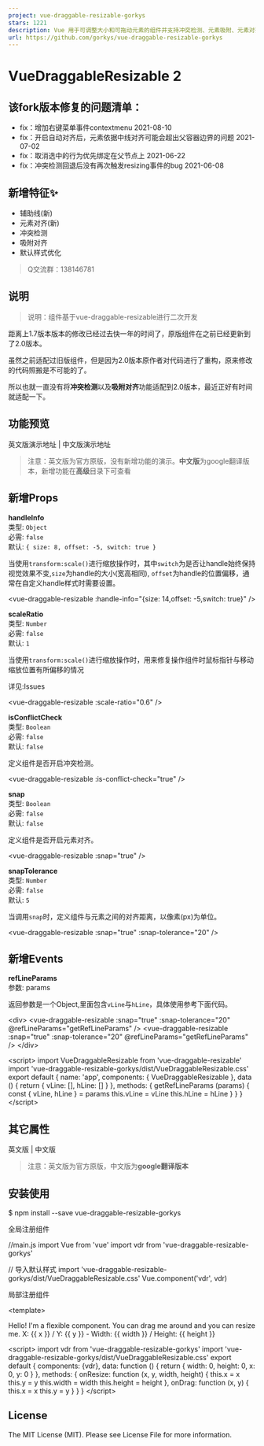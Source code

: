 ```yaml
---
project: vue-draggable-resizable-gorkys
stars: 1221
description: Vue 用于可调整大小和可拖动元素的组件并支持冲突检测、元素吸附、元素对齐、辅助线
url: https://github.com/gorkys/vue-draggable-resizable-gorkys
---
```


VueDraggableResizable 2
=======================

该fork版本修复的问题清单：
---------------

-   fix：增加右键菜单事件contextmenu 2021-08-10
-   fix：开启自动对齐后，元素依据中线对齐可能会超出父容器边界的问题 2021-07-02
-   fix：取消选中的行为优先绑定在父节点上 2021-06-22
-   fix：冲突检测回退后没有再次触发resizing事件的bug 2021-06-08

新增特征✨
-----

-   辅助线(新)
-   元素对齐(新)
-   冲突检测
-   吸附对齐
-   默认样式优化

> Q交流群：138146781

说明
--

> 说明：组件基于vue-draggable-resizable进行二次开发

距离上1.7版本版本的修改已经过去快一年的时间了，原版组件在之前已经更新到了2.0版本。

虽然之前适配过旧版组件，但是因为2.0版本原作者对代码进行了重构，原来修改的代码照搬是不可能的了。

所以也就一直没有将**冲突检测**以及**吸附对齐**功能适配到2.0版本，最近正好有时间就适配一下。

功能预览
----

英文版演示地址 | 中文版演示地址

> 注意：英文版为官方原版，没有新增功能的演示。**中文版**为google翻译版本，新增功能在**高级**目录下可查看

新增Props
-------

**handleInfo**  
类型: `Object`  
必需: `false`  
默认: `{ size: 8, offset: -5, switch: true }`

当使用`transform:scale()`进行缩放操作时，其中`switch`为是否让handle始终保持视觉效果不变,`size`为handle的大小(宽高相同), `offset`为handle的位置偏移，通常在自定义handle样式时需要设置。

<vue-draggable-resizable :handle-info\="{size: 14,offset: \-5,switch: true}" />

**scaleRatio**  
类型: `Number`  
必需: `false`  
默认: `1`

当使用`transform:scale()`进行缩放操作时，用来修复操作组件时鼠标指针与移动缩放位置有所偏移的情况

详见:Issues

<vue-draggable-resizable :scale-ratio\="0.6" />

**isConflictCheck**  
类型: `Boolean`  
必需: `false`  
默认: `false`

定义组件是否开启冲突检测。

<vue-draggable-resizable :is-conflict-check\="true" />

**snap**  
类型: `Boolean`  
必需: `false`  
默认: `false`

定义组件是否开启元素对齐。

<vue-draggable-resizable :snap\="true" />

**snapTolerance**  
类型: `Number`  
必需: `false`  
默认: `5`

当调用`snap`时，定义组件与元素之间的对齐距离，以像素(px)为单位。

<vue-draggable-resizable :snap\="true" :snap-tolerance\="20" />

新增Events
--------

**refLineParams**  
参数: params  

返回参数是一个Object,里面包含`vLine`与`hLine`，具体使用参考下面代码。

<div\>
  <vue-draggable-resizable :snap="true" :snap-tolerance="20" @refLineParams="getRefLineParams" />
  <vue-draggable-resizable :snap="true" :snap-tolerance="20" @refLineParams="getRefLineParams" />
  <span class="ref-line v-line"
      v-for="item in vLine"
      v-show="item.display"
      :style="{ left: item.position, top: item.origin, height: item.lineLength}"
  />
  <span class="ref-line h-line"
      v-for="item in hLine"
      v-show="item.display"
      :style="{ top: item.position, left: item.origin, width: item.lineLength}"
  />
</div\>

<script\>
import VueDraggableResizable from 'vue-draggable-resizable'
import 'vue-draggable-resizable-gorkys/dist/VueDraggableResizable.css'
export default {
  name: 'app',
  components: {
    VueDraggableResizable
  },
  data () {
    return {
      vLine: \[\],
      hLine: \[\]
    }
  },
  methods: {
    getRefLineParams (params) {
      const { vLine, hLine } \= params
      this.vLine \= vLine
      this.hLine \= hLine
    }
  }
}
</script\>

其它属性
----

英文版 | 中文版

> 注意：英文版为官方原版，中文版为**google翻译版本**

安装使用
----

$ npm install --save vue-draggable-resizable-gorkys

全局注册组件

//main.js
import Vue from 'vue'
import vdr from 'vue-draggable-resizable-gorkys'

// 导入默认样式
import 'vue-draggable-resizable-gorkys/dist/VueDraggableResizable.css'
Vue.component('vdr', vdr)

局部注册组件

<template\>
  <div style\="height: 500px; width: 500px; border: 1px solid red; position: relative;"\>
    <vdr :w\="100" :h\="100" v-on:dragging\="onDrag" v-on:resizing\="onResize" :parent\="true"\>
      <p\>Hello! I'm a flexible component. You can drag me around and you can resize me.<br\>
      X: {{ x }} / Y: {{ y }} - Width: {{ width }} / Height: {{ height }}</p\>
    </vdr\>
    <vdr
      :w\="200"
      :h\="200"
      :parent\="true"
      :debug\="false"
      :min-width\="200"
      :min-height\="200"
      :isConflictCheck\="true"
      :snap\="true"
      :snapTolerance\="20"
    >
    </vdr\>
  </div\>
</template\>

<script\>
import vdr from 'vue-draggable-resizable-gorkys'
import 'vue-draggable-resizable-gorkys/dist/VueDraggableResizable.css'
export default {
  components: {vdr},
  data: function () {
    return {
      width: 0,
      height: 0,
      x: 0,
      y: 0
    }
  },
  methods: {
    onResize: function (x, y, width, height) {
      this.x \= x
      this.y \= y
      this.width \= width
      this.height \= height
    },
    onDrag: function (x, y) {
      this.x \= x
      this.y \= y
    }
  }
}
</script\>

License
-------

The MIT License (MIT). Please see License File for more information.
